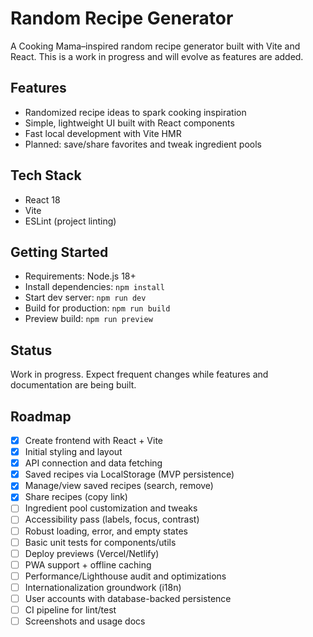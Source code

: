 # Random Recipe Generator

A Cooking Mama–inspired random recipe generator built with Vite and React. This is a work in progress and will evolve as features are added.

## Features

- Randomized recipe ideas to spark cooking inspiration
- Simple, lightweight UI built with React components
- Fast local development with Vite HMR
- Planned: save/share favorites and tweak ingredient pools

## Tech Stack

- React 18
- Vite
- ESLint (project linting)

## Getting Started

- Requirements: Node.js 18+
- Install dependencies: `npm install`
- Start dev server: `npm run dev`
- Build for production: `npm run build`
- Preview build: `npm run preview`

## Status

Work in progress. Expect frequent changes while features and documentation are being built.

## Roadmap

- [x] Create frontend with React + Vite
- [x] Initial styling and layout
- [x] API connection and data fetching
- [x] Saved recipes via LocalStorage (MVP persistence)
- [x] Manage/view saved recipes (search, remove)
- [x] Share recipes (copy link)
- [ ] Ingredient pool customization and tweaks
- [ ] Accessibility pass (labels, focus, contrast)
- [ ] Robust loading, error, and empty states
- [ ] Basic unit tests for components/utils
- [ ] Deploy previews (Vercel/Netlify)
- [ ] PWA support + offline caching
- [ ] Performance/Lighthouse audit and optimizations
- [ ] Internationalization groundwork (i18n)
- [ ] User accounts with database-backed persistence
- [ ] CI pipeline for lint/test
- [ ] Screenshots and usage docs

